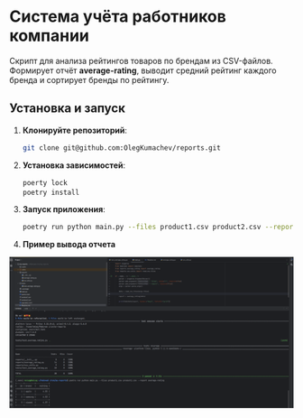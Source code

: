 # Система учёта работников компании

Скрипт для анализа рейтингов товаров по брендам из CSV-файлов. Формирует отчёт **average-rating**, выводит средний рейтинг каждого бренда и сортирует бренды по рейтингу.

## Установка и запуск

1. **Клонируйте репозиторий**:

    ```bash
    git clone git@github.com:OlegKumachev/reports.git
    ```

2. **Установка зависимостей**:

    ```bash
    poerty lock
    poetry install
    ```

4. **Запуск приложения**:

    ```bash
    poetry run python main.py --files product1.csv product2.csv --report average-rating.

5. **Пример вывода отчета**

 ![Пример запуска скрипта](/screenshot.png)

